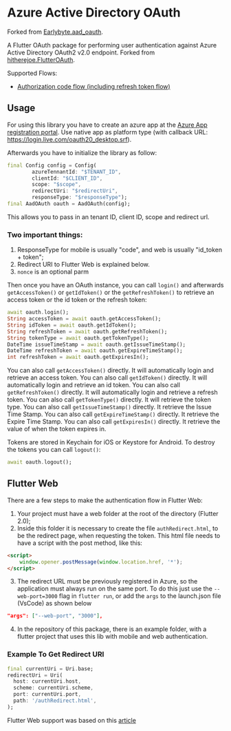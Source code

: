 # Azure Active Directory OAuth

Forked from [Earlybyte.aad_oauth](https://github.com/Earlybyte/aad_oauth).

A Flutter OAuth package for performing user authentication against Azure Active Directory OAuth2 v2.0 endpoint. Forked from [hitherejoe.FlutterOAuth](https://github.com/hitherejoe/FlutterOAuth).

Supported Flows:
 - [Authorization code flow (including refresh token flow)](https://docs.microsoft.com/en-us/azure/active-directory/develop/v2-oauth2-auth-code-flow)

## Usage

For using this library you have to create an azure app at the [Azure App registration portal](https://apps.dev.microsoft.com/). Use native app as platform type (with callback URL: https://login.live.com/oauth20_desktop.srf).

Afterwards you have to initialize the library as follow:

```dart
final Config config = Config(
        azureTennantId: "$TENANT_ID",
        clientId: "$CLIENT_ID",
        scope: "$scope",
        redirectUri: "$redirectUri",
        responseType: "$responseType");
final AadOAuth oauth = AadOAuth(config);
```
This allows you to pass in an tenant ID, client ID, scope and redirect url.
### Two important things:
1. ResponseType for mobile is usually "code", and web is usually "id_token + token";
2. Redirect URI to Flutter Web is explained below.
3. `nonce` is an optional parm


Then once you have an OAuth instance, you can call `login()` and afterwards `getAccessToken()` or `getIdToken()` or the `getRefreshToken()` to retrieve an access token or the id token or the refresh token:

```dart
await oauth.login();
String accessToken = await oauth.getAccessToken();
String idToken = await oauth.getIdToken();
String refreshToken = await oauth.getRefreshToken();
String tokenType = await oauth.getTokenType();
DateTime issueTimeStamp = await oauth.getIssueTimeStamp();
DateTime refreshToken = await oauth.getExpireTimeStamp();
int refreshToken = await oauth.getExpiresIn();
```

You can also call `getAccessToken()` directly. It will automatically login and retrieve an access token.
You can also call `getIdToken()` directly. It will automatically login and retrieve an id token.
You can also call `getRefreshToken()` directly. It will automatically login and retrieve a refresh token.
You can also call `getTokenType()` directly. It will retrieve the token type.
You can also call `getIssueTimeStamp()` directly. It retrieve the Issue Time Stamp.
You can also call `getExpireTimeStamp()` directly. It retrieve the Expire Time Stamp.
You can also call `getExpiresIn()` directly. It retrieve the value of when the token expires in.

Tokens are stored in Keychain for iOS or Keystore for Android. To destroy the tokens you can call `logout()`:

```dart
await oauth.logout();
```

## Flutter Web

There are a few steps to make the authentication flow in Flutter Web:
1.  Your project must have a web folder at the root of the directory (Flutter 2.0);
2.  Inside this folder it is necessary to create the file `authRedirect.html`, to be the redirect page, when requesting the token. This html file needs to have a script with the post method, like this:
```HTML
<script>
    window.opener.postMessage(window.location.href, '*');
</script>
```
3. The redirect URL must be previously registered in Azure, so the application must always run on the same port. To do this just use the `--web-port=3000` flag in `flutter run`, or add the `args` to the launch.json file (VsCode) as shown below
```json
"args": ["--web-port", "3000"],
```
4. In the repository of this package, there is an example folder, with a flutter project that uses this lib with mobile and web authentication.

### Example To Get Redirect URI 
```dart
final currentUri = Uri.base;
redirectUri = Uri(
  host: currentUri.host,
  scheme: currentUri.scheme,
  port: currentUri.port,
  path: '/authRedirect.html',
);
```

Flutter Web support was based on this [article](https://itnext.io/flutter-web-oauth-authentication-through-external-window-d890a7ff6463)
